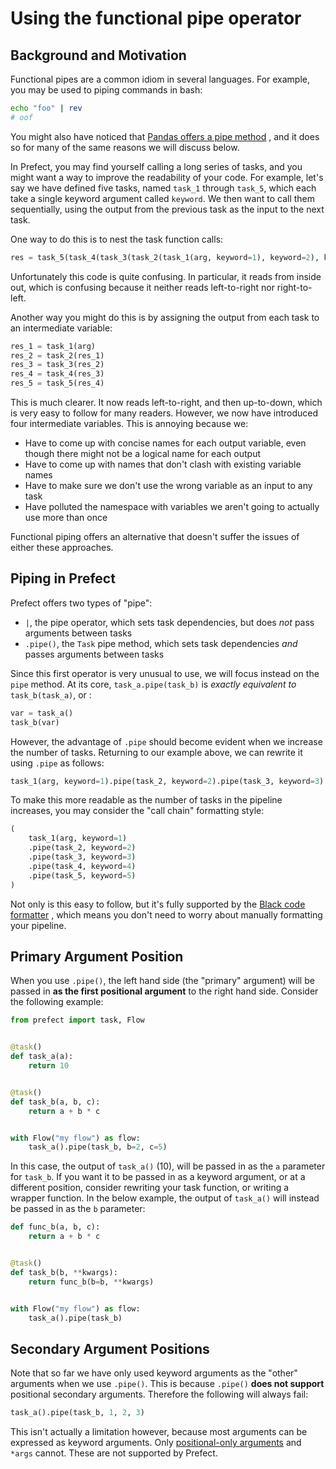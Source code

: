 # Using the functional pipe operator

## Background and Motivation

Functional pipes are a common idiom in several languages. For example, you may
be used to piping commands in bash:

```bash
echo "foo" | rev
# oof
```

You might also have noticed
that [Pandas offers a pipe method](https://pandas.pydata.org/docs/reference/api/pandas.DataFrame.pipe.html)
, and it does so for many of the same reasons we will discuss below.

In Prefect, you may find yourself calling a long series of tasks, and you might
want a way to improve the readability of your code. For example, let's say we
have defined five tasks, named `task_1` through `task_5`, which each take a
single keyword argument called `keyword`. We then want to call them
sequentially, using the output from the previous task as the input to the next
task.

One way to do this is to nest the task function calls:

```python
res = task_5(task_4(task_3(task_2(task_1(arg, keyword=1), keyword=2), keyword=3), keyword=4), keyword=5)
```

Unfortunately this code is quite confusing. In particular, it reads from inside
out, which is confusing because it neither reads left-to-right nor
right-to-left.

Another way you might do this is by assigning the output from each task to an
intermediate variable:

```python
res_1 = task_1(arg)
res_2 = task_2(res_1)
res_3 = task_3(res_2)
res_4 = task_4(res_3)
res_5 = task_5(res_4)
```

This is much clearer. It now reads left-to-right, and then up-to-down, which is
very easy to follow for many readers. However, we now have introduced four
intermediate variables. This is annoying because we:

* Have to come up with concise names for each output variable, even though there
  might not be a logical name for each output
* Have to come up with names that don't clash with existing variable names
* Have to make sure we don't use the wrong variable as an input to any task
* Have polluted the namespace with variables we aren't going to actually use
  more than once

Functional piping offers an alternative that doesn't suffer the issues of either
these approaches.

## Piping in Prefect

Prefect offers two types of "pipe":

* `|`, the pipe operator, which sets task dependencies, but does *not* pass
  arguments between tasks
* `.pipe()`, the `Task` pipe method, which sets task dependencies *and* passes
  arguments between tasks

Since this first operator is very unusual to use, we will focus instead on
the `pipe` method. At its core, `task_a.pipe(task_b)` is *exactly equivalent
to* `task_b(task_a)`, or :

```python
var = task_a()
task_b(var)
```

However, the advantage of `.pipe` should become evident when we increase the
number of tasks. Returning to our example above, we can rewrite it using `.pipe`
as follows:

```python
task_1(arg, keyword=1).pipe(task_2, keyword=2).pipe(task_3, keyword=3)
```

To make this more readable as the number of tasks in the pipeline increases, you
may consider the "call chain" formatting style:

```python
(
    task_1(arg, keyword=1)
    .pipe(task_2, keyword=2)
    .pipe(task_3, keyword=3)
    .pipe(task_4, keyword=4)
    .pipe(task_5, keyword=5)
)
```

Not only is this easy to follow, but it's fully supported by
the [Black code formatter](https://black.readthedocs.io/en/stable/the_black_code_style/current_style.html#call-chains)
, which means you don't need to worry about manually formatting your pipeline.

## Primary Argument Position

When you use `.pipe()`, the left hand side (the "primary" argument) will be
passed in **as the first positional argument** to the right hand side. Consider
the following example:

```python
from prefect import task, Flow


@task()
def task_a(a):
    return 10


@task()
def task_b(a, b, c):
    return a + b * c


with Flow("my flow") as flow:
    task_a().pipe(task_b, b=2, c=5)
```

In this case, the output of `task_a()` (10), will be passed in as the `a`
parameter for `task_b`. If you want it to be passed in as a keyword argument, or
at a different position, consider rewriting your task function, or writing a
wrapper function. In the below example, the output of `task_a()` will instead be
passed in as the `b` parameter:

```python
def func_b(a, b, c):
    return a + b * c


@task()
def task_b(b, **kwargs):
    return func_b(b=b, **kwargs)


with Flow("my flow") as flow:
    task_a().pipe(task_b)
```

## Secondary Argument Positions

Note that so far we have only used keyword arguments as the "other" arguments
when we use `.pipe()`. This is because `.pipe()` **does not support** positional
secondary arguments. Therefore the following will always fail:

```python
task_a().pipe(task_b, 1, 2, 3)
```

This isn't actually a limitation however, because most arguments can be
expressed as keyword arguments.
Only [positional-only arguments](https://www.python.org/dev/peps/pep-0570/)
and `*args` cannot. These are not supported by Prefect.
